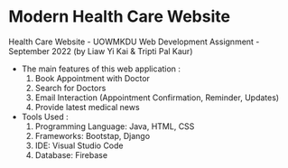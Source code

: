 # Modern Health Care Website
Health Care Website - UOWMKDU Web Development Assignment - September 2022 (by Liaw Yi Kai & Tripti Pal Kaur)

- The main features of this web application :
  1. Book Appointment with Doctor
  2. Search for Doctors
  3. Email Interaction (Appointment Confirmation, Reminder, Updates)
  4. Provide latest medical news
- Tools Used :
  1. Programming Language: Java, HTML, CSS
  2. Frameworks: Bootstap, Django
  3. IDE: Visual Studio Code
  4. Database: Firebase
